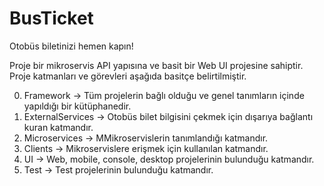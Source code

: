 # BusTicket
Otobüs biletinizi hemen kapın!

Proje bir mikroservis API yapısına ve basit bir Web UI projesine sahiptir. Proje katmanları ve görevleri aşağıda basitçe belirtilmiştir.

0. Framework -> Tüm projelerin bağlı olduğu ve genel tanımların içinde yapıldığı bir kütüphanedir.
1. ExternalServices -> Otobüs bilet bilgisini çekmek için dışarıya bağlantı kuran katmandır.
2. Microservices -> MMikroservislerin tanımlandığı katmandır.
3. Clients -> Mikroservislere erişmek için kullanılan katmandır.
4. UI -> Web, mobile, console, desktop projelerinin bulunduğu katmandır.
5. Test -> Test projelerinin bulunduğu katmandır.
